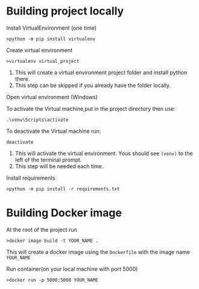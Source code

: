 # Building project locally
Install VirtualEnvironment (one time)

    >python -m pip install virtualenv

Create virtual environment

    >virtualenv virtual_project

1. This will create a virtual environment project folder and install python there.
2. This step can be skipped if you already have the folder locally.

Open virtual environment (Windows)

To activate the Virtual machine,put in the project directory then use: 

    .\venv\Scripts\activate

To deactivate the Virtual machine run: 

    deactivate

1. This will activate the virtual environment.  Yous should see `(venv)` to the left of the terminal prompt.
2. This step will be needed each time.

Install requirements
    
    >python -m pip install -r requirements.txt

# Building Docker image
At the root of the project run

    >docker image build -t YOUR_NAME .

This will create a docker image using the `Dockerfile` with the image name `YOUR_NAME`

Run container(on your local machine with port 5000)

    >docker run -p 5000:5000 YOUR_NAME
